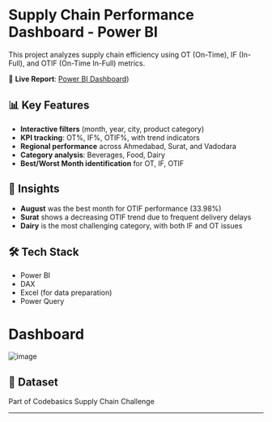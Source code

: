 # Supply Chain Performance Dashboard - Power BI

This project analyzes supply chain efficiency using OT (On-Time), IF (In-Full), and OTIF (On-Time In-Full) metrics.

🔗 **Live Report**: [Power BI Dashboard](https://app.powerbi.com/view?r=eyJrIjoiZWFjN2U3N2ItOWRlMi00YTIwLThkZDMtMDdjNzFmZWZhNGYzIiwidCI6ImJjZDZjNTAzLTgzZmMtNDU4Ni04MDNlLWQ5OWViNmQ1MjVjNiJ9&pageName=3b64e463a7065ed90df4))

## 📊 Key Features
- **Interactive filters** (month, year, city, product category)
- **KPI tracking**: OT%, IF%, OTIF%, with trend indicators
- **Regional performance** across Ahmedabad, Surat, and Vadodara
- **Category analysis**: Beverages, Food, Dairy
- **Best/Worst Month identification** for OT, IF, OTIF

## 🧠 Insights
- **August** was the best month for OTIF performance (33.98%)
- **Surat** shows a decreasing OTIF trend due to frequent delivery delays
- **Dairy** is the most challenging category, with both IF and OT issues

## 🛠 Tech Stack
- Power BI
- DAX
- Excel (for data preparation)
- Power Query
# Dashboard
![image](https://github.com/user-attachments/assets/a6a80baa-c7cf-4803-986f-95fd25b3169a)

## 📁 Dataset
Part of Codebasics Supply Chain Challenge

---

